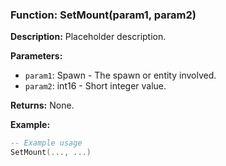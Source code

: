 ### Function: SetMount(param1, param2)

**Description:**
Placeholder description.

**Parameters:**
- `param1`: Spawn - The spawn or entity involved.
- `param2`: int16 - Short integer value.

**Returns:** None.

**Example:**

```lua
-- Example usage
SetMount(..., ...)
```

